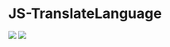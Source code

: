 # JS-TranslateLanguage
<img src=https://lh3.googleusercontent.com/d/1XfjRI3ioSjKaFTolb4tEhqG-aElBESBh>

<img src=https://lh3.googleusercontent.com/d/1iQh1JDjQ8YSvB5omVU_qCitS1WlPfVFA>
